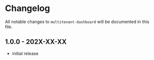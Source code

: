# Changelog

All notable changes to `multitenant-dashboard` will be documented in this file.

## 1.0.0 - 202X-XX-XX

- initial release
